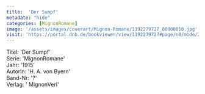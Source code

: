 ```yaml
---
title:  'Der Sumpf'
metadate: "hide"
categories: [MignonRomane]
image: '/assets/images/coverart/Mignon-Romane/1192279727_00000010.jpg'
visit: 'https://portal.dnb.de/bookviewer/view/1192279727#page/n0/mode/2up'
---
```

Titel: 'Der Sumpf' <br>
Serie: 'MignonRomane' <br>
Jahr: '1915' <br>
AutorIn: 'H. A. von Byern' <br>
Band-Nr: '?' <br>
Verlag: ' MignonVerl'